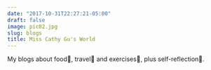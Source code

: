 ```yaml
---
date: "2017-10-31T22:27:21-05:00"
draft: false
image: pic02.jpg
slug: blogs
title: Miss Cathy Gu's World
---
```


My blogs about food🍦, travel🌃 and exercises🏃, plus self-reflection🤔.